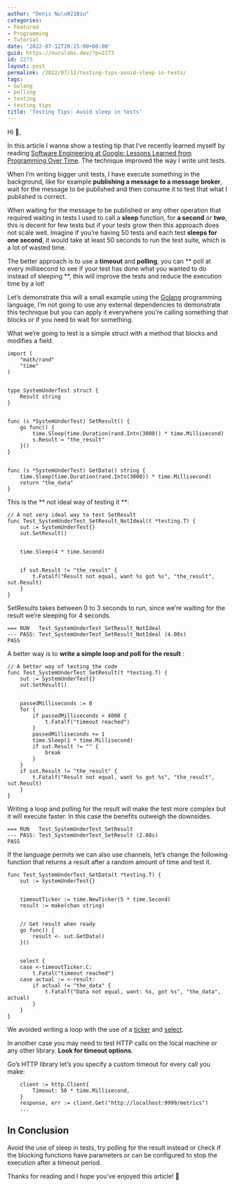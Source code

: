```yaml
---
author: "Denis Nu\u021Biu"
categories:
- Featured
- Programming
- Tutorial
date: '2022-07-12T20:15:00+00:00'
guid: https://nuculabs.dev/?p=2273
id: 2273
layout: post
permalink: /2022/07/12/testing-tips-avoid-sleep-in-tests/
tags:
- Golang
- polling
- testing
- testing tips
title: 'Testing Tips: Avoid sleep in tests'
---
```

Hi 👋,


In this article I wanna show a testing tip that I’ve recently learned myself by reading [Software Engineering at Google: Lessons Learned from Programming Over Time](https://www.goodreads.com/en/book/show/48816586-software-engineering-at-google). The technique improved the way I write unit tests.


When I’m writing bigger unit tests, I have execute something in the background, like for example **publishing a message to a message broker**, 
wait for the message to be published
 and then 
consume it
 to test that what I published is correct.


When 
waiting for the message to be published
 or any other operation that required waiting in tests I used to call a **sleep** function, for **a second** or **two**, this is decent for few tests but if your tests grow then this approach does not scale well. Imagine if you’re having 50 tests and each test **sleeps for one second**, it would take at least 50 seconds to run the test suite, which is a lot of wasted time.


The better approach is to use a **timeout** and **polling**, you can **
poll at every millisecond
 to see if your test has done what you wanted to do instead of sleeping
**, this will improve the tests and reduce the execution time by a lot!


Let’s demonstrate this will a small example using the [Golang](https://go.dev/) programming language, I’m not going to use any external dependencies to demonstrate this technique but you can apply it everywhere you’re calling something that blocks or if you need to wait for something.


What we’re going to test is a simple struct with a method that blocks and modifies a field.


```
import (
	"math/rand"
	"time"
)


type SystemUnderTest struct {
	Result string
}


func (s *SystemUnderTest) SetResult() {
	go func() {
		time.Sleep(time.Duration(rand.Intn(3000)) * time.Millisecond)
		s.Result = "the_result"
	}()
}


func (s *SystemUnderTest) GetData() string {
	time.Sleep(time.Duration(rand.Intn(3000)) * time.Millisecond)
	return "the_data"
}
```


This is the **
not ideal way of testing it
**:


```
// A not very ideal way to test SetResult
func Test_SystemUnderTest_SetResult_NotIdeal(t *testing.T) {
	sut := SystemUnderTest{}
	sut.SetResult()


	time.Sleep(4 * time.Second)


	if sut.Result != "the_result" {
		t.Fatalf("Result not equal, want %s got %s", "the_result", sut.Result)
	}
}
```


SetResults takes between 0 to 3 seconds to run, since we’re waiting for the result we’re sleeping for 4 seconds.


```
=== RUN   Test_SystemUnderTest_SetResult_NotIdeal
--- PASS: Test_SystemUnderTest_SetResult_NotIdeal (4.00s)
PASS
```


A better way is to 
**write a simple loop and poll for the result**
:


```
// A better way of testing the code
func Test_SystemUnderTest_SetResult(t *testing.T) {
	sut := SystemUnderTest{}
	sut.SetResult()


	passedMilliseconds := 0
	for {
		if passedMilliseconds > 4000 {
			t.Fatalf("timeout reached")
		}
		passedMilliseconds += 1
		time.Sleep(1 * time.Millisecond)
		if sut.Result != "" {
			break
		}
	}
	if sut.Result != "the_result" {
		t.Fatalf("Result not equal, want %s got %s", "the_result", sut.Result)
	}
}
```


Writing a loop and polling for the result will make the test more complex but it will execute faster. In this case the benefits outweigh the downsides.


```
=== RUN   Test_SystemUnderTest_SetResult
--- PASS: Test_SystemUnderTest_SetResult (2.08s)
PASS
```


If the language permits we can also use channels, let’s change the following function that returns a result after a random amount of time and test it.


```
func Test_SystemUnderTest_GetData(t *testing.T) {
	sut := SystemUnderTest{}


	timeoutTicker := time.NewTicker(5 * time.Second)
	result := make(chan string)


	// Get result when ready
	go func() {
		result <- sut.GetData()
	}()


	select {
	case <-timeoutTicker.C:
		t.Fatal("timeout reached")
	case actual := <-result:
		if actual != "the_data" {
			t.Fatalf("Data not equal, want: %s, got %s", "the_data", actual)
		}
	}
}
```


We avoided writing a loop with the use of a [ticker](https://gobyexample.com/tickers) and [select](https://go.dev/tour/concurrency/5).


In another case you may need to test HTTP calls on the local machine or any other library. **Look for timeout options**.


Go’s HTTP library let’s you specify a custom timeout for every call you make:


```
	client := http.Client{
		Timeout: 50 * time.Millisecond,
	}
	response, err := client.Get("http://localhost:9999/metrics")
	...
```


## In Conclusion


Avoid the use of sleep in tests, try polling for the result instead or check if the blocking functions have parameters or can be configured to stop the execution after a timeout period.


Thanks for reading and I hope you’ve enjoyed this article! 🍻